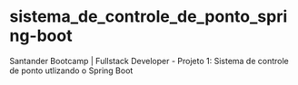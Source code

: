 # sistema_de_controle_de_ponto_spring-boot
Santander Bootcamp | Fullstack Developer - Projeto 1: Sistema de controle de ponto utlizando o Spring Boot
